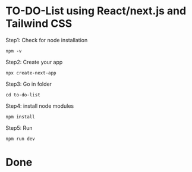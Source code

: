 # TO-DO-List using React/next.js and Tailwind CSS

Step1: Check for node installation
```
npm -v
```

Step2: Create your app   
```
npx create-next-app
```

Step3: Go in folder
```
cd to-do-list
```

Step4: install node modules
```
npm install
```

Step5: Run
```
npm run dev
```

# Done
